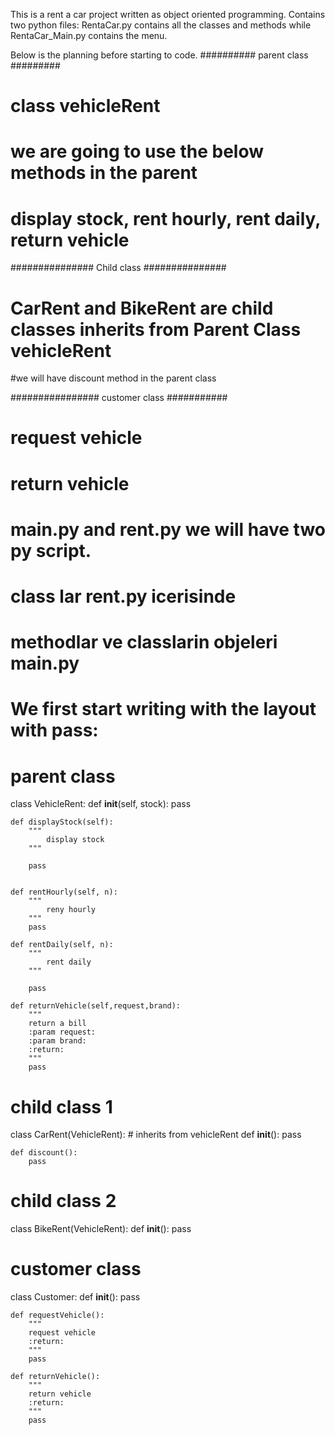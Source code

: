 This is a rent a car project written as object oriented programming.
Contains two python files:
RentaCar.py contains all the classes and methods while RentaCar_Main.py contains the menu.

Below is the planning before starting to code.
########## parent class #########
# class vehicleRent
# we are going to use the below methods in the parent
# display stock, rent hourly, rent daily, return vehicle

###############  Child class ###############
# CarRent and BikeRent are child classes inherits from Parent Class vehicleRent
#we will have discount method in the parent class

################  customer class ###########
# request vehicle
# return vehicle

# main.py and rent.py we will have two py script.
# class lar rent.py icerisinde
# methodlar ve classlarin objeleri main.py


# We first start writing with the layout with pass:

# parent class
class VehicleRent:
    def __init__(self, stock):
        pass

    def displayStock(self):
        """
            display stock
        """

        pass


    def rentHourly(self, n):
        """
            reny hourly
        """
        pass

    def rentDaily(self, n):
        """
            rent daily
        """

        pass

    def returnVehicle(self,request,brand):
        """
        return a bill
        :param request:
        :param brand:
        :return:
        """
        pass

# child class 1
class CarRent(VehicleRent):   # inherits from vehicleRent
    def __init__():
        pass
    
    def discount():
        pass

# child class 2
class BikeRent(VehicleRent):
    def __init__():
        pass

# customer class
class Customer:
    def __init__():
        pass
    
    def requestVehicle():
        """
        request vehicle
        :return:
        """
        pass
    
    def returnVehicle():
        """
        return vehicle
        :return:
        """
        pass  
        
        
        
        
        
        
        
        
        
        
        
        
        
        
        
        
        
        
        
        
        
        